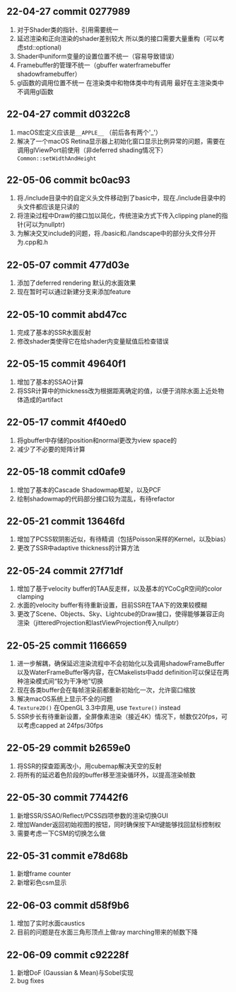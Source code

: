 ## 22-04-27 commit 0277989
1. 对于Shader类的指针、引用需要统一
2. 延迟渲染和正向渲染的shader差别较大 所以类的接口需要大量重构（可以考虑std::optional)
3. Shader中uniform变量的设置位置不统一（容易导致错误）
4. Framebuffer的管理不统一（gbuffer waterframebuffer shadowframebuffer）
5. gl函数的调用位置不统一 在渲染类中和物体类中均有调用 最好在主渲染类中不调用gl函数

## 22-04-27 commit d0322c8
1. macOS宏定义应该是`__APPLE__` （前后各有两个'_'）
2. 解决了一个macOS Retina显示器上初始化窗口显示比例异常的问题，需要在调用glViewPort前使用（非deferred shading情况下）`Common::setWidthAndHeight`

## 22-05-06 commit bc0ac93
1. 将./include目录中的自定义头文件移动到了basic中，现在./include目录中的头文件都应该是只读的
2. 将渲染过程中Draw的接口加以简化，传统渲染方式下传入clipping plane的指针(可以为nullptr)
3. 为解决交叉include的问题，将./basic和./landscape中的部分头文件分开为.cpp和.h

## 22-05-07 commit 477d03e
1. 添加了deferred rendering 默认的水面效果
2. 现在暂时可以通过新建分支来添加feature

## 22-05-10 commit abd47cc
1. 完成了基本的SSR水面反射
2. 修改shader类使得它在给shader内变量赋值后检查错误

## 22-05-15 commit 49640f1
1. 增加了基本的SSAO计算
2. 将SSR计算中的thickness改为根据距离确定的值，以便于消除水面上近处物体造成的artifact

## 22-05-17 commit 4f40ed0
1. 将gbuffer中存储的position和normal更改为view space的
2. 减少了不必要的矩阵计算

## 22-05-18 commit cd0afe9
1. 增加了基本的Cascade Shadowmap框架，以及PCF
2. 绘制shadowmap的代码部分接口较为混乱，有待refactor

## 22-05-21 commit 13646fd
1. 增加了PCSS软阴影近似，有待精调（包括Poisson采样的Kernel，以及bias）
2. 更改了SSR中adaptive thickness的计算方法

## 22-05-24 commit 27f71df
1. 增加了基于velocity buffer的TAA反走样，以及基本的YCoCgR空间的color clamping
2. 水面的velocity buffer有待重新设置，目前SSR在TAA下的效果较模糊
3. 更改了Scene、Objects、Sky、Lightcube的Draw接口，使得能够兼容正向渲染（jitteredProjection和lastViewProjection传入nullptr）

## 22-05-25 commit 1166659
1. 进一步解耦，确保延迟渲染流程中不会初始化以及调用shadowFrameBuffer以及WaterFrameBuffer等内容，在CMakelists中add definition可以保证在两种渲染模式间“较为干净地”切换
2. 现在各类buffer会在每帧渲染前都重新初始化一次，允许窗口缩放
3. 解决macOS系统上显示不全的问题
4. `Texture2D()` 在OpenGL 3.3中弃用, use `Texture()` instead
5. SSR步长有待重新设置，全屏像素渲染（接近4K）情况下，帧数仅20fps，可以考虑capped at 24fps/30fps

## 22-05-29 commit b2659e0
1. 将SSR的探查距离改小，用cubemap解决天空的反射
2. 将所有的延迟着色阶段的buffer移至渲染循环外，以提高渲染帧数

## 22-05-30 commit 77442f6
1. 新增SSR/SSAO/Reflect/PCSS四项参数的渲染切换GUI
2. 增加Wander返回初始视图的按钮，同时确保按下Alt键能够找回鼠标控制权
3. 需要考虑一下CSM的切换怎么做

## 22-05-31 commit e78d68b
1. 新增frame counter
2. 新增彩色csm显示

## 22-06-03 commit d58f9b6
1. 增加了实时水面caustics
2. 目前的问题是在水面三角形顶点上做ray marching带来的帧数下降

## 22-06-09 commit c92228f
1. 新增DoF (Gaussian & Mean)与Sobel实现
2. bug fixes

